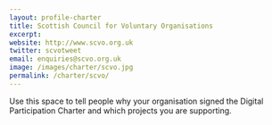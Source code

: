 ```yaml
---
layout: profile-charter
title: Scottish Council for Voluntary Organisations
excerpt: 
website: http://www.scvo.org.uk
twitter: scvotweet
email: enquiries@scvo.org.uk
image: /images/charter/scvo.jpg
permalink: /charter/scvo/
---
```


Use this space to tell people why your organisation signed the Digital Participation Charter and which projects you are supporting.